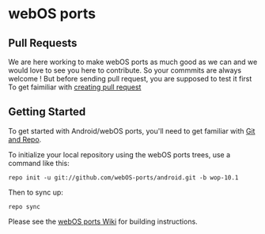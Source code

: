 webOS ports
===========

Pull Requests
---------------
We are here working to make webOS ports as much good as we can and we would love to see you here to contribute.
So your commmits are always welcome !
But before sending pull request, you are supposed to test it first 
To get faimiliar with [creating pull request](https://help.github.com/articles/creating-a-pull-request)

Getting Started
---------------

To get started with Android/webOS ports, you'll need to get
familiar with [Git and Repo](http://source.android.com/source/using-repo.html).

To initialize your local repository using the webOS ports trees, use a command like this:

    repo init -u git://github.com/webOS-ports/android.git -b wop-10.1

Then to sync up:

    repo sync

Please see the [webOS ports Wiki](http://webos-ports.org/wiki/Porting_Guide) for building instructions.
